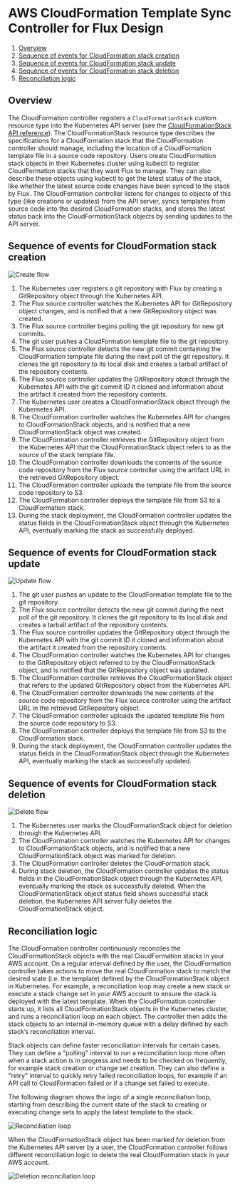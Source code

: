 # AWS CloudFormation Template Sync Controller for Flux Design

<!-- toc -->

1. [Overview](#overview)
1. [Sequence of events for CloudFormation stack creation](#sequence-of-events-for-cloudformation-stack-creation)
1. [Sequence of events for CloudFormation stack update](#sequence-of-events-for-cloudformation-stack-update)
1. [Sequence of events for CloudFormation stack deletion](#sequence-of-events-for-cloudformation-stack-deletion)
1. [Reconciliation logic](#reconciliation-logic)
<!-- tocstop -->

## Overview

The CloudFormation controller registers a `CloudFormationStack` custom resource type into the Kubernetes API server
(see the [CloudFormationStack API reference](./api/cloudformationstack.md)).
The CloudFormationStack resource type describes the specifications for a CloudFormation stack that the CloudFormation
controller should manage, including the location of a CloudFormation template file in a source code repository. Users
create CloudFormation stack objects in their Kubernetes cluster using kubectl to register CloudFormation stacks that
they want Flux to manage. They can also describe these objects using kubectl to get the latest status of the stack,
like whether the latest source code changes have been synced to the stack by Flux. The CloudFormation controller
listens for changes to objects of this type (like creations or updates) from the API server, syncs templates from
source code into the desired CloudFormation stacks, and stores the latest status back into the CloudFormationStack
objects by sending updates to the API server.

## Sequence of events for CloudFormation stack creation

![Create flow](./diagrams/data-flow-create.png 'Create flow')

1. The Kubernetes user registers a git repository with Flux by creating a GitRepository object through the Kubernetes API.
2. The Flux source controller watches the Kubernetes API for GitRepository object changes, and is notified that a new GitRepository object was created.
3. The Flux source controller begins polling the git repository for new git commits.
4. The git user pushes a CloudFormation template file to the git repository.
5. The Flux source controller detects the new git commit containing the CloudFormation template file during the next poll of the git repository. It clones the git repository to its local disk and creates a tarball artifact of the repository contents.
6. The Flux source controller updates the GitRepository object through the Kubernetes API with the git commit ID it cloned and information about the artifact it created from the repository contents.
7. The Kubernetes user creates a CloudFormationStack object through the Kubernetes API.
8. The CloudFormation controller watches the Kubernetes API for changes to CloudFormationStack objects, and is notified that a new CloudFormationStack object was created.
9. The CloudFormation controller retrieves the GitRepository object from the Kubernetes API that the CloudFormationStack object refers to as the source of the stack template file.
10. The CloudFormation controller downloads the contents of the source code repository from the Flux source controller using the artifact URL in the retrieved GitRepository object.
11. The CloudFormation controller uploads the template file from the source code repository to S3.
12. The CloudFormation controller deploys the template file from S3 to a CloudFormation stack.
13. During the stack deployment, the CloudFormation controller updates the status fields in the CloudFormationStack object through the Kubernetes API, eventually marking the stack as successfully deployed.

## Sequence of events for CloudFormation stack update

![Update flow](./diagrams/data-flow-update.png 'Update flow')

1. The git user pushes an update to the CloudFormation template file to the git repository.
2. The Flux source controller detects the new git commit during the next poll of the git repository. It clones the git repository to its local disk and creates a tarball artifact of the repository contents.
3. The Flux source controller updates the GitRepository object through the Kubernetes API with the git commit ID it cloned and information about the artifact it created from the repository contents.
4. The CloudFormation controller watches the Kubernetes API for changes to the GitRepository object referred to by the CloudFormationStack object, and is notified that the GitRepository object was updated.
5. The CloudFormation controller retrieves the CloudFormationStack object that refers to the updated GitRepository object from the Kubernetes API.
6. The CloudFormation controller downloads the new contents of the source code repository from the Flux source controller using the artifact URL in the retrieved GitRepository object.
7. The CloudFormation controller uploads the updated template file from the source code repository to S3.
8. The CloudFormation controller deploys the template file from S3 to the CloudFormation stack.
9. During the stack deployment, the CloudFormation controller updates the status fields in the CloudFormationStack object through the Kubernetes API, eventually marking the stack as successfully updated.

## Sequence of events for CloudFormation stack deletion

![Delete flow](./diagrams/data-flow-delete.png 'Delete flow')

1. The Kubernetes user marks the CloudFormationStack object for deletion through the Kubernetes API.
2. The CloudFormation controller watches the Kubernetes API for changes to CloudFormationStack objects, and is notified that a new CloudFormationStack object was marked for deletion.
3. The CloudFormation controller deletes the CloudFormation stack.
4. During stack deletion, the CloudFormation controller updates the status fields in the CloudFormationStack object through the Kubernetes API, eventually marking the stack as successfully deleted. When the CloudFormationStack object status field shows successful stack deletion, the Kubernetes API server fully deletes the CloudFormationStack object.

## Reconciliation logic

The CloudFormation controller continuously reconciles the CloudFormationStack objects with the real CloudFormation
stacks in your AWS account. On a regular interval defined by the user, the CloudFormation controller takes actions to
move the real CloudFormation stack to match the desired state (i.e. the template) defined by the CloudFormationStack
object in Kubernetes. For example, a reconciliation loop may create a new stack or execute a stack change set in your
AWS account to ensure the stack is deployed with the latest template. When the CloudFormation controller starts up, it
lists all CloudFormationStack objects in the Kubernetes cluster, and runs a reconciliation loop on each object. The
controller then adds the stack objects to an internal in-memory queue with a delay defined by each stack’s
reconciliation interval.

Stack objects can define faster reconciliation intervals for certain cases. They can define a "polling" interval to run
a reconciliation loop more often when a stack action is in progress and needs to be checked on frequently, for example
stack creation or change set creation. They can also define a "retry" interval to quickly retry failed reconciliation
loops, for example if an API call to CloudFormation failed or if a change set failed to execute.

The following diagram shows the logic of a single reconciliation loop, starting from describing the current state of
the stack to creating or executing change sets to apply the latest template to the stack.

![Reconciliation loop](./diagrams/reconciliation-loop.png 'Reconciliation loop')

When the CloudFormationStack object has been marked for deletion from the Kubernetes API server by a user, the
CloudFormation controller follows different reconciliation logic to delete the real CloudFormation stack in your AWS
account.

![Deletion reconciliation loop](./diagrams/reconciliation-loop-deletion.png 'Deletion reconciliation loop')
